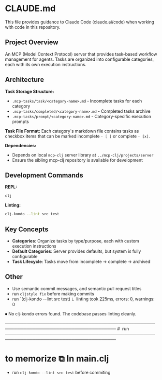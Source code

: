 # CLAUDE.md

This file provides guidance to Claude Code (claude.ai/code) when working with code in this repository.

## Project Overview

An MCP (Model Context Protocol) server that provides task-based workflow management for agents. Tasks are organized into configurable categories, each with its own execution instructions.

## Architecture

**Task Storage Structure:**
- `.mcp-tasks/task/<category-name>.md` - Incomplete tasks for each category
- `.mcp-tasks/completed/<category-name>.md` - Completed tasks archive
- `.mcp-tasks/prompt/<category-name>.md` - Category-specific execution prompts

**Task File Format:**
Each category's markdown file contains tasks as checkbox items that can be marked incomplete `- [ ]` or complete `- [x]`.

**Dependencies:**
- Depends on local `mcp-clj` server library at `../mcp-clj/projects/server`
- Ensure the sibling mcp-clj repository is available for development

## Development Commands

**REPL:**
```bash
clj
```

**Linting:**
```bash
clj-kondo --lint src test
```

## Key Concepts

- **Categories**: Organize tasks by type/purpose, each with custom execution instructions
- **Default Categories**: Server provides defaults, but system is fully configurable
- **Task Lifecycle**: Tasks move from incomplete → complete → archived


## Other

- Use semantic commit messages, and semantic pull request titles
- run `cljstyle fix` before making commits
- run `(clj-kondo --lint src test)
  ⎿  linting took 225ms, errors: 0, warnings: 0

⏺ No clj-kondo errors found. The codebase passes linting cleanly.

───────────────────────────────────────────────────────────────────────────────────────
#  run  
───────────────────────────────────────────────────────────────────────────────────────
  # to memorize                                                         ⧉ In main.clj
- run `clj-kondo --lint src test` before commiting